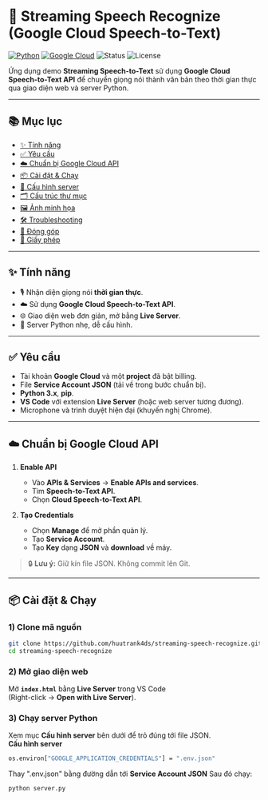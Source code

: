 # 🎤 Streaming Speech Recognize (Google Cloud Speech-to-Text)

[![Python](https://img.shields.io/badge/Python-3.x-informational)](https://www.python.org/)
[![Google Cloud](https://img.shields.io/badge/Google%20Cloud-Speech--to--Text-4285F4?logo=googlecloud&logoColor=white)](https://cloud.google.com/speech-to-text)
![Status](https://img.shields.io/badge/status-demo-success)
![License](https://img.shields.io/badge/license-Apache%202.0-blue)

Ứng dụng demo **Streaming Speech-to-Text** sử dụng **Google Cloud Speech-to-Text API** để chuyển giọng nói thành văn bản theo thời gian thực qua giao diện web và server Python.

---

## 📚 Mục lục
- [✨ Tính năng](#-tính-năng)
- [✅ Yêu cầu](#-yêu-cầu)
- [☁️ Chuẩn bị Google Cloud API](#️-chuẩn-bị-google-cloud-api)
- [📦 Cài đặt & Chạy](#-cài-đặt--chạy)
- [🧩 Cấu hình server](#-cấu-hình-server)
- [🗂️ Cấu trúc thư mục](#️-cấu-trúc-thư-mục)
- [🖼️ Ảnh minh họa](#️-ảnh-minh-họa)
- [🛠️ Troubleshooting](#️-troubleshooting)
- [🤝 Đóng góp](#-đóng-góp)
- [📜 Giấy phép](#-giấy-phép)

---

## ✨ Tính năng
- 🎙️ Nhận diện giọng nói **thời gian thực**.
- ☁️ Sử dụng **Google Cloud Speech-to-Text API**.
- 🌐 Giao diện web đơn giản, mở bằng **Live Server**.
- 🐍 Server Python nhẹ, dễ cấu hình.

---

## ✅ Yêu cầu
- Tài khoản **Google Cloud** và một **project** đã bật billing.
- File **Service Account JSON** (tải về trong bước chuẩn bị).
- **Python 3.x**, **pip**.
- **VS Code** với extension **Live Server** (hoặc web server tương đương).
- Microphone và trình duyệt hiện đại (khuyến nghị Chrome).

---

## ☁️ Chuẩn bị Google Cloud API

1. **Enable API**
   - Vào **APIs & Services** → **Enable APIs and services**.  
   - Tìm **Speech-to-Text API**.  
   - Chọn **Cloud Speech-to-Text API**.
   

2. **Tạo Credentials**
   - Chọn **Manage** để mở phần quản lý.  
   - Tạo **Service Account**.  
   - Tạo **Key** dạng **JSON** và **download** về máy.

> 🔒 **Lưu ý:** Giữ kín file JSON. Không commit lên Git.

---

## 📦 Cài đặt & Chạy

### 1) Clone mã nguồn
```bash
git clone https://github.com/huutrank4ds/streaming-speech-recognize.git
cd streaming-speech-recognize
``` 
### 2) Mở giao diện web
Mở **`index.html`** bằng **Live Server** trong VS Code  
(Right-click → **Open with Live Server**).
### 3) Chạy server Python
Xem mục **Cấu hình server** bên dưới để trỏ đúng tới file JSON.  
**Cấu hình server**
```bash
os.environ["GOOGLE_APPLICATION_CREDENTIALS"] = ".env.json"
```
Thay ".env.json" bằng đường dẫn tới **Service Account JSON**
Sau đó chạy:
```bash
python server.py
```
